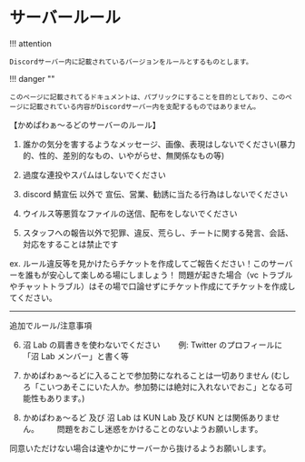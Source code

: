 # サーバールール

!!! attention

    Discordサーバー内に記載されているバージョンをルールとするものとします。

!!! danger ""

    このページに記載されてるドキュメントは、パブリックにすることを目的としており、このページに記載されている内容がDiscordサーバー内を支配するものではありません。

【かめぱわぁ～るどのサーバーのルール】

1. 誰かの気分を害するようなメッセージ、画像、表現はしないでください(暴力的、性的、差別的なもの、いやがらせ、無関係なもの等)

2. 過度な連投やスパムはしないでください

3. discord 鯖宣伝 以外で 宣伝、営業、勧誘に当たる行為はしないでください

4. ウイルス等悪質なファイルの送信、配布をしないでください

5. スタッフへの報告以外で犯罪、違反、荒らし、チートに関する発言、会話、対応をすることは禁止です

ex. ルール違反等を見かけたらチケットを作成してご報告ください！このサーバーを誰もが安心して楽しめる場にしましょう！
問題が起きた場合（vc トラブルやチャットトラブル）はその場で口論せずにチケット作成にてチケットを作成してください。

---

追加でルール/注意事項

6. 沼 Lab の肩書きを使わないでください
   　　例: Twitter のプロフィールに「沼 Lab メンバー」と書く等

7. かめぱわぁ～るどに入ることで参加勢になれることは一切ありません (むしろ「こいつあそこにいた人か。参加勢には絶対に入れないでおこ」となる可能性もあります。)

8. かめぱわぁ～るど 及び 沼 Lab は KUN Lab 及び KUN とは関係ありません。
   　　問題をおこし迷惑をかけることのないようお願いします。

同意いただけない場合は速やかにサーバーから抜けるようお願いします。

